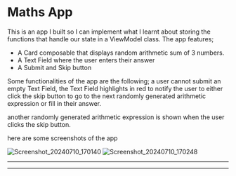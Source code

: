 # Maths App

This is an app I built so I can implement what I learnt about storing the functions that handle our state in a ViewModel class.
The app features;
-  A Card composable that displays random arithmetic sum of 3 numbers.
-  A Text Field where the user enters their answer
-  A Submit and Skip button

Some functionalities of the app are the following; 
a user cannot submit an empty Text Field, the Text Field highlights in red to notify the user to either click the skip button to go to the next randomly generated arithmetic expression or fill in their answer.

another randomly generated arithmetic expression is shown when the user clicks the skip button.


here are some screenshots of the app

![Screenshot_20240710_170140](https://github.com/Emmanuel-06/Math-quiz-app/assets/99341351/1b12187f-3a1e-4ad3-a0f6-604a20dd230b)
![Screenshot_20240710_170248](https://github.com/Emmanuel-06/Math-quiz-app/assets/99341351/5b49ef9a-cc62-4e5c-999a-7d5ed316e4c5)




-----------------------------
----------------------------


